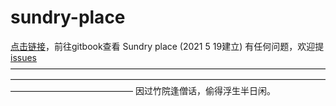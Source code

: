 # sundry-place
[点击链接](https://18509149693.gitbook.io/secretbook/)，前往gitbook查看
Sundry place (2021 5 19建立)
有任何问题，欢迎提[issues](https://github.com/secret344/sundry-place/issues)
——————————————————————————————————————————————————————————————————————————————————————
因过竹院逢僧话，偷得浮生半日闲。

